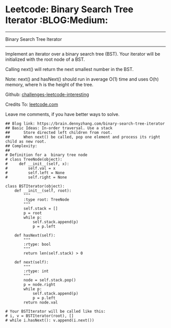 # Leetcode: Binary Search Tree Iterator     :BLOG:Medium:


---

Binary Search Tree Iterator  

---

Implement an iterator over a binary search tree (BST). Your iterator will be initialized with the root node of a BST.  

Calling next() will return the next smallest number in the BST.  

Note: next() and hasNext() should run in average O(1) time and uses O(h) memory, where h is the height of the tree.  

Github: [challenges-leetcode-interesting](https://github.com/DennyZhang/challenges-leetcode-interesting/tree/master/binary-search-tree-iterator)  

Credits To: [leetcode.com](https://leetcode.com/problems/binary-search-tree-iterator/description/)  

Leave me comments, if you have better ways to solve.  

    ## Blog link: https://brain.dennyzhang.com/binary-search-tree-iterator
    ## Basic Ideas: In-order traversal. Use a stack
    ##      Store directed left children from root.
    ##      When next() be called, pop one element and process its right child as new root.
    ## Complexity:
    ##
    # Definition for a  binary tree node
    # class TreeNode(object):
    #     def __init__(self, x):
    #         self.val = x
    #         self.left = None
    #         self.right = None
    
    class BSTIterator(object):
        def __init__(self, root):
            """
            :type root: TreeNode
            """
            self.stack = []
            p = root
            while p:
                self.stack.append(p)
                p = p.left
    
        def hasNext(self):
            """
            :rtype: bool
            """
            return len(self.stack) > 0
    
        def next(self):
            """
            :rtype: int
            """
            node = self.stack.pop()
            p = node.right
            while p:
                self.stack.append(p)
                p = p.left
            return node.val
    
    # Your BSTIterator will be called like this:
    # i, v = BSTIterator(root), []
    # while i.hasNext(): v.append(i.next())